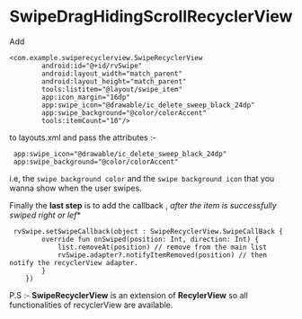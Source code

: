 # SwipeDragHidingScrollRecyclerView

Add 

    <com.example.swiperecyclerview.SwipeRecyclerView
            android:id="@+id/rvSwipe"
            android:layout_width="match_parent"
            android:layout_height="match_parent"
            tools:listitem="@layout/swipe_item"
            app:icon_margin="16dp"
            app:swipe_icon="@drawable/ic_delete_sweep_black_24dp"
            app:swipe_background="@color/colorAccent"
            tools:itemCount="10"/>
            
 to layouts.xml and pass the attributes :-
 
     app:swipe_icon="@drawable/ic_delete_sweep_black_24dp"
     app:swipe_background="@color/colorAccent"
 
 i.e, the `swipe background color` and the `swipe background icon` that you wanna show when the user swipes.
 
 Finally the **last step** is to add the callback , *after the item is successfully swiped right or lef**
 
     rvSwipe.setSwipeCallback(object : SwipeRecyclerView.SwipeCallBack {
            override fun onSwiped(position: Int, direction: Int) {
                list.removeAt(position) // remove from the main list
                rvSwipe.adapter?.notifyItemRemoved(position) // then notify the recyclerView adapter.
            }
        })
        
 P.S :- **SwipeRecyclerView** is an extension of **RecylerView** so all functionalities of recyclerView are available.      
